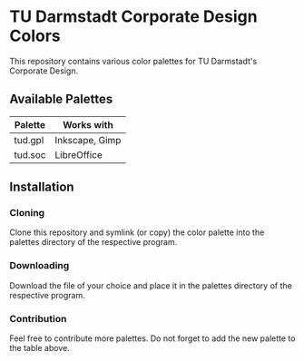 # TU Darmstadt Corporate Design Colors

This repository contains various color palettes for TU Darmstadt's Corporate Design.

## Available Palettes

| Palette | Works with     |
| ------- | -------------- |
| tud.gpl | Inkscape, Gimp |
| tud.soc | LibreOffice    |


## Installation

### Cloning

Clone this repository and symlink (or copy) the color palette into the palettes directory of the respective program.

### Downloading

Download the file of your choice and place it in the palettes directory of the respective program.


### Contribution

Feel free to contribute more palettes. Do not forget to add the new palette to the table above.